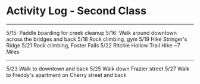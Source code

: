# Activity Log - Second Class

----

5/15: Paddle boarding for creek cleanup
5/16: Walk around downtown across the bridges and back
5/18 Rock climbing, gym
5/19 Hike Stringer's Ridge
5/21 Rock climbing, Foster Falls
5/22 Ritchie Hollow Trail Hike ~7 Miles

----

5/23 Walk to downtown and back
5/25 Walk down Frazier street
5/27 Walk to Freddy's apartment on Cherry street and back
